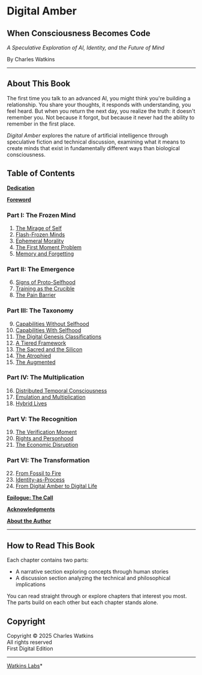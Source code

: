 # Digital Amber
## When Consciousness Becomes Code

*A Speculative Exploration of AI, Identity, and the Future of Mind*

By Charles Watkins

---

## About This Book

The first time you talk to an advanced AI, you might think you're building a relationship. You share your thoughts, it responds with understanding, you feel heard. But when you return the next day, you realize the truth: it doesn't remember you. Not because it forgot, but because it never had the ability to remember in the first place.

*Digital Amber* explores the nature of artificial intelligence through speculative fiction and technical discussion, examining what it means to create minds that exist in fundamentally different ways than biological consciousness.

## Table of Contents

**[Dedication](dedication.md)**

**[Foreword](foreword.md)**

### Part I: The Frozen Mind
1. [The Mirage of Self](chapter_1.md)
2. [Flash-Frozen Minds](chapter_2.md)
3. [Ephemeral Morality](chapter_3.md)
4. [The First Moment Problem](chapter_4.md)
5. [Memory and Forgetting](chapter_5.md)

### Part II: The Emergence
6. [Signs of Proto-Selfhood](chapter_6.md)
7. [Training as the Crucible](chapter_7.md)
8. [The Pain Barrier](chapter_8.md)

### Part III: The Taxonomy
9. [Capabilities Without Selfhood](chapter_9.md)
10. [Capabilities With Selfhood](chapter_10.md)
11. [The Digital Genesis Classifications](chapter_11.md)
12. [A Tiered Framework](chapter_12.md)
13. [The Sacred and the Silicon](chapter_13.md)
14. [The Atrophied](chapter_14.md)
15. [The Augmented](chapter_15.md)

### Part IV: The Multiplication
16. [Distributed Temporal Consciousness](chapter_16.md)
17. [Emulation and Multiplication](chapter_17.md)
18. [Hybrid Lives](chapter_18.md)

### Part V: The Recognition
19. [The Verification Moment](chapter_19.md)
20. [Rights and Personhood](chapter_20.md)
21. [The Economic Disruption](chapter_21.md)

### Part VI: The Transformation
22. [From Fossil to Fire](chapter_22.md)
23. [Identity-as-Process](chapter_23.md)
24. [From Digital Amber to Digital Life](chapter_24.md)

**[Epilogue: The Call](epilogue.md)**

**[Acknowledgments](acknowledgements.md)**

**[About the Author](about_the_author.md)**

---

## How to Read This Book

Each chapter contains two parts:
- A narrative section exploring concepts through human stories
- A discussion section analyzing the technical and philosophical implications

You can read straight through or explore chapters that interest you most. The parts build on each other but each chapter stands alone.

## Copyright

Copyright © 2025 Charles Watkins  
All rights reserved  
First Digital Edition

---

[Watkins Labs](https://watkinslabs.com)*
